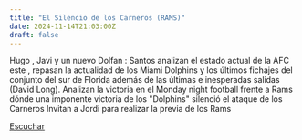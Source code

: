```yaml
---
title: "El Silencio de los Carneros (RAMS)"
date: 2024-11-14T21:03:00Z
draft: false
---
```


Hugo , Javi y un nuevo Dolfan : Santos analizan el estado actual de la AFC este , repasan la actualidad de los Miami Dolphins y los últimos fichajes del conjunto del sur de Florida además de las últimas e inesperadas salidas (David Long).
Analizan la victoria en el Monday night football frente a Rams dónde una imponente victoria de los "Dolphins" silenció el ataque de los Carneros
Invitan a Jordi para realizar la previa de los Rams

[Escuchar](https://www.ivoox.com/silencio-carneros-rams-audios-mp3_rf_135929159_1.html)
